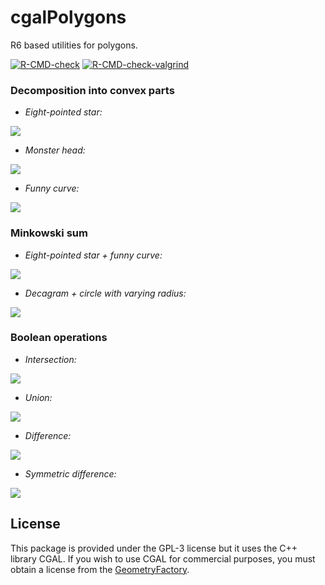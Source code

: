# cgalPolygons

R6 based utilities for polygons.

<!-- badges: start -->
[![R-CMD-check](https://github.com/stla/cgalPolygons/actions/workflows/R-CMD-check.yaml/badge.svg)](https://github.com/stla/cgalPolygons/actions/workflows/R-CMD-check.yaml)
[![R-CMD-check-valgrind](https://github.com/stla/cgalPolygons/actions/workflows/R-CMD-check-valgrind.yaml/badge.svg)](https://github.com/stla/cgalPolygons/actions/workflows/R-CMD-check-valgrind.yaml)
<!-- badges: end -->

### Decomposition into convex parts

- *Eight-pointed star:*

![](https://raw.githubusercontent.com/stla/cgalPolygons/main/inst/screenshots/star.png)

- *Monster head:*

![](https://raw.githubusercontent.com/stla/cgalPolygons/main/inst/screenshots/monster.png)

- *Funny curve:*

![](https://raw.githubusercontent.com/stla/cgalPolygons/main/inst/screenshots/funnyCurve.png)


### Minkowski sum

- *Eight-pointed star + funny curve:*

![](https://raw.githubusercontent.com/stla/cgalPolygons/main/inst/screenshots/msum_star-funnyCurve.png)

- *Decagram + circle with varying radius:*

![](https://raw.githubusercontent.com/stla/cgalPolygons/main/inst/screenshots/minko_circle-decagram.gif)


### Boolean operations

- *Intersection:*

![](https://raw.githubusercontent.com/stla/cgalPolygons/main/inst/screenshots/boolop_intersection.png)

- *Union:*

![](https://raw.githubusercontent.com/stla/cgalPolygons/main/inst/screenshots/boolop_union.png)

- *Difference:*

![](https://raw.githubusercontent.com/stla/cgalPolygons/main/inst/screenshots/boolop_difference.png)

- *Symmetric difference:*

![](https://raw.githubusercontent.com/stla/cgalPolygons/main/inst/screenshots/boolop_symdiff.png)


## License

This package is provided under the GPL-3 license but it uses the C++ library 
CGAL. If you wish to use CGAL for commercial purposes, you must obtain a 
license from the [GeometryFactory](https://geometryfactory.com).

